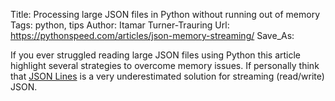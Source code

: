 Title: Processing large JSON files in Python without running out of memory
Tags: python, tips
Author: Itamar Turner-Trauring
Url: https://pythonspeed.com/articles/json-memory-streaming/
Save_As:

If you ever struggled reading large JSON files using Python this article highlight several strategies to overcome memory issues.
If personally think that [JSON Lines](https://jsonlines.org/) is a very underestimated solution for streaming (read/write) JSON.
